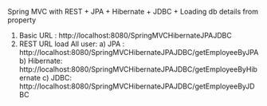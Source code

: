 Spring MVC with REST + JPA + Hibernate + JDBC + Loading db details from property

1) Basic URL : http://localhost:8080/SpringMVCHibernateJPAJDBC
2) REST URL load All user: 
    a) JPA : http://localhost:8080/SpringMVCHibernateJPAJDBC/getEmployeeByJPA
    b) Hibernate: http://localhost:8080/SpringMVCHibernateJPAJDBC/getEmployeeByHibernate
    c) JDBC: http://localhost:8080/SpringMVCHibernateJPAJDBC/getEmployeeByJDBC
